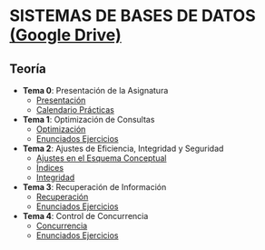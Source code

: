 # SISTEMAS DE BASES DE DATOS [(Google Drive)](https://drive.google.com/drive/folders/1g_u2YSdkV21b4F76N1ynY1ge8BHpfWJA)

## Teoría
  - **Tema 0**: Presentación de la Asignatura
    - [Presentación](https://drive.google.com/open?id=1fcdN-Guor5Qx4HA2tnxKJlf5nC5NqxKe)
    - [Calendario Prácticas](https://drive.google.com/open?id=110Rz1atQJqd6gA3dBKnKuxX03nfchuY7)
  - **Tema 1**: Optimización de Consultas
    - [Optimización](https://drive.google.com/open?id=1KBzrR_F-WQS3zZ-Oc9AWGpk0W205hSz_)
    - [Enunciados Ejercicios](https://drive.google.com/open?id=1cVYFZ-7Rs7pCvfsNrhZFM7vmZFDajiCE)
  - **Tema 2**: Ajustes de Eficiencia, Integridad y Seguridad
    - [Ajustes en el Esquema Conceptual](https://drive.google.com/open?id=1lCKL5RhQJAeCCWuhgIMUNv7S7iGLM0dP)
    - [Índices](https://drive.google.com/open?id=1kR9cuR2EWsqoa9XA4gaSoWIKzENHlVnF)
    - [Integridad](https://drive.google.com/open?id=1xHCXJ2Fw3D6TY7TbYuLviMhIyuFeBM5H)
  - **Tema 3**: Recuperación de Información
    - [Recuperación](https://drive.google.com/open?id=1QdmjcHVQF8O0QxjjJiN5VOSS-Z1FE9p8)
    - [Enunciados Ejercicios](https://drive.google.com/open?id=15MRm_i9vuc5tuPQIOFFsqVjH2-6NBYex)
  - **Tema 4**: Control de Concurrencia
    - [Concurrencia](https://drive.google.com/open?id=1IKGW9_KPaGsBQq23wzcw1jCC-kvl0p0O)
    - [Enunciados Ejercicios](https://drive.google.com/open?id=1rARYmWGFzUmoVDaHoFMgP8rQ0TP17Xvs)